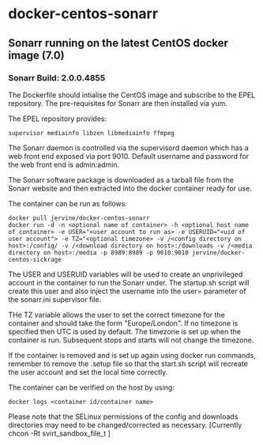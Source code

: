 # docker-centos-sonarr
## Sonarr running on the latest CentOS docker image (7.0)
### Sonarr Build: 2.0.0.4855

The Dockerfile should intialise the CentOS image and subscribe to the EPEL repository. The pre-requisites for Sonarr are then installed via yum.

The EPEL repository provides:

    supervisor mediainfo libzen libmediainfo ffmpeg

The Sonarr daemon is controlled via the supervisord daemon which has a web front end exposed via port 9010. Default username and password for the web front end is admin:admin.

The Sonarr software package is downloaded as a tarball file from the Sonarr website and then extracted into the docker container ready for use.

The container can be run as follows:

    docker pull jervine/docker-centos-sonarr
    docker run -d -n <optional name of container> -h <optional host name of container> -e USER="<user account to run as> -e USERUID="<uid of user account"> -e TZ="<optional timezone> -v /<config directory on host>:/config/ -v /<download directory on host>:/downloads -v /<media directory on host>:/media -p 8989:8989 -p 9010:9010 jervine/docker-centos-sickrage

The USER and USERUID variables will be used to create an unprivileged account in the container to run the Sonarr under. The startup.sh script will create this user and also inject the username into the user= parameter of the sonarr.ini supervisor file.

THe TZ variable allows the user to set the correct timezone for the container and should take the form "Europe/London". If no timezone is specified then UTC is used by default. The timezone is set up when the container is run. Subsequent stops and starts will not change the timezone.

If the container is removed and is set up again using docker run commands, remember to remove the .setup file so that the start.sh script will recreate the user account and set the local time correctly.

The container can be verified on the host by using:

    docker logs <container id/container name>

Please note that the SELinux permissions of the config and downloads directories may need to be changed/corrected as necessary. [Currently chcon -Rt svirt_sandbox_file_t ]
